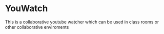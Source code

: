 # YouWatch

This is a collaborative youtube watcher which can be used in class rooms or other collaborative enviroments